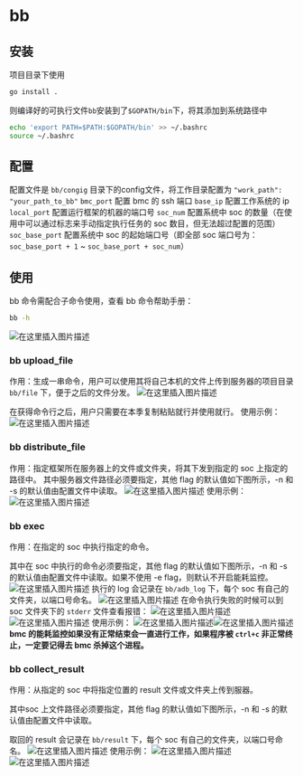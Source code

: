 # bb
## 安装
项目目录下使用
```sh
go install .
```
则编译好的可执行文件`bb`安装到了`$GOPATH/bin`下，将其添加到系统路径中
```sh
echo 'export PATH=$PATH:$GOPATH/bin' >> ~/.bashrc
source ~/.bashrc
```

## 配置
配置文件是 `bb/congig` 目录下的config文件，将工作目录配置为 `"work_path": "your_path_to_bb"`
`bmc_port` 配置 bmc 的 ssh 端口
`base_ip` 配置工作系统的 ip
`local_port` 配置运行框架的机器的端口号
`soc_num` 配置系统中 soc 的数量（在使用中可以通过标志来手动指定执行任务的 soc 数目，但无法超过配置的范围）
`soc_base_port` 配置系统中 soc 的起始端口号（即全部 soc 端口号为：`soc_base_port + 1` ~ `soc_base_port + soc_num`）

## 使用
bb 命令需配合子命令使用，查看 bb 命令帮助手册：
```sh
bb -h
```
![在这里插入图片描述](https://img-blog.csdnimg.cn/321b837cbb90469facadf3ae88b6793f.png?x-oss-process=image/watermark,type_d3F5LXplbmhlaQ,shadow_50,text_Q1NETiBA6LS06LS05paw56eR5aiY,size_20,color_FFFFFF,t_70,g_se,x_16)
### bb upload_file
作用：生成一串命令，用户可以使用其将自己本机的文件上传到服务器的项目目录 `bb/file` 下，便于之后的文件分发。
![在这里插入图片描述](https://img-blog.csdnimg.cn/b385354fc69b4629b9641103e99c9071.png?x-oss-process=image/watermark,type_d3F5LXplbmhlaQ,shadow_50,text_Q1NETiBA6LS06LS05paw56eR5aiY,size_20,color_FFFFFF,t_70,g_se,x_16)

在获得命令行之后，用户只需要在本季复制粘贴就行并使用就行。
使用示例：
![在这里插入图片描述](https://img-blog.csdnimg.cn/e9cfc531e5194f8b82bf5f4944560f7b.png)
### bb distribute_file
作用：指定框架所在服务器上的文件或文件夹，将其下发到指定的 soc 上指定的路径中。
其中服务器文件路径必须要指定，其他 flag 的默认值如下图所示，-n 和 -s 的默认值由配置文件中读取。
![在这里插入图片描述](https://img-blog.csdnimg.cn/4c7a30fc4d0f4f99b9c53f5d7db17831.png?x-oss-process=image/watermark,type_d3F5LXplbmhlaQ,shadow_50,text_Q1NETiBA6LS06LS05paw56eR5aiY,size_20,color_FFFFFF,t_70,g_se,x_16)
使用示例：
![在这里插入图片描述](https://img-blog.csdnimg.cn/f264aaf071284d07821f93467200d41f.png?x-oss-process=image/watermark,type_d3F5LXplbmhlaQ,shadow_50,text_Q1NETiBA6LS06LS05paw56eR5aiY,size_20,color_FFFFFF,t_70,g_se,x_16)
### bb exec
作用：在指定的 soc 中执行指定的命令。

其中在 soc 中执行的命令必须要指定，其他 flag 的默认值如下图所示，-n 和 -s 的默认值由配置文件中读取。如果不使用 -e flag，则默认不开启能耗监控。
![在这里插入图片描述](https://img-blog.csdnimg.cn/ee1bcee4359b48c29c909571cb5352fa.png?x-oss-process=image/watermark,type_d3F5LXplbmhlaQ,shadow_50,text_Q1NETiBA6LS06LS05paw56eR5aiY,size_20,color_FFFFFF,t_70,g_se,x_16)
执行的 log 会记录在 `bb/adb_log` 下，每个 soc 有自己的文件夹，以端口号命名。
![在这里插入图片描述](https://img-blog.csdnimg.cn/ea91e35278f84926ab63d152f649fc91.png?x-oss-process=image/watermark,type_d3F5LXplbmhlaQ,shadow_50,text_Q1NETiBA6LS06LS05paw56eR5aiY,size_20,color_FFFFFF,t_70,g_se,x_16)
在命令执行失败的时候可以到 soc 文件夹下的 `stderr` 文件查看报错：
![在这里插入图片描述](https://img-blog.csdnimg.cn/70b7fa32aaed4c0a9ff5eec6025af391.png)
![在这里插入图片描述](https://img-blog.csdnimg.cn/e56c177867884acc8e9a8b3d45985d47.png)
使用示例：
![在这里插入图片描述](https://img-blog.csdnimg.cn/fe4137be30784897adeb38704d089c98.png?x-oss-process=image/watermark,type_d3F5LXplbmhlaQ,shadow_50,text_Q1NETiBA6LS06LS05paw56eR5aiY,size_20,color_FFFFFF,t_70,g_se,x_16)![在这里插入图片描述](https://img-blog.csdnimg.cn/2086cdcb68094c849cd3ecb37fe317ca.png?x-oss-process=image/watermark,type_d3F5LXplbmhlaQ,shadow_50,text_Q1NETiBA6LS06LS05paw56eR5aiY,size_20,color_FFFFFF,t_70,g_se,x_16)
**bmc 的能耗监控如果没有正常结束会一直进行工作，如果程序被 `ctrl+c` 非正常终止，一定要记得去 bmc 杀掉这个进程。**

### bb collect_result
作用：从指定的 soc 中将指定位置的 result 文件或文件夹上传到服器。

其中soc 上文件路径必须要指定，其他 flag 的默认值如下图所示，-n 和 -s 
的默认值由配置文件中读取。

取回的 result 会记录在 `bb/result` 下，每个 soc 有自己的文件夹，以端口号命名。
![在这里插入图片描述](https://img-blog.csdnimg.cn/acd4edf1d7334f4dba4203acd493735b.png?x-oss-process=image/watermark,type_d3F5LXplbmhlaQ,shadow_50,text_Q1NETiBA6LS06LS05paw56eR5aiY,size_20,color_FFFFFF,t_70,g_se,x_16)
使用示例：
![在这里插入图片描述](https://img-blog.csdnimg.cn/89baf30a3dc34c2c965bf2400a31f82c.png?x-oss-process=image/watermark,type_d3F5LXplbmhlaQ,shadow_50,text_Q1NETiBA6LS06LS05paw56eR5aiY,size_20,color_FFFFFF,t_70,g_se,x_16)
![在这里插入图片描述](https://img-blog.csdnimg.cn/6bf2ddbe54654b4885e59b843784ac87.png?x-oss-process=image/watermark,type_d3F5LXplbmhlaQ,shadow_50,text_Q1NETiBA6LS06LS05paw56eR5aiY,size_20,color_FFFFFF,t_70,g_se,x_16)
